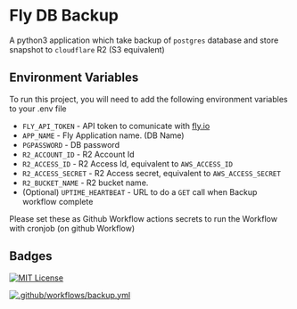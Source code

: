 
# Fly DB Backup

A python3 application which take backup of `postgres` database and store snapshot to `cloudflare` R2 (S3 equivalent)

## Environment Variables

To run this project, you will need to add the following environment variables to your .env file

- `FLY_API_TOKEN` - API token to comunicate with [fly.io](https://fly.io)
- `APP_NAME` - Fly Application name. (DB Name)
- `PGPASSWORD` - DB password 
- `R2_ACCOUNT_ID` - R2 Account Id 
- `R2_ACCESS_ID` - R2 Access Id, equivalent to `AWS_ACCESS_ID`
- `R2_ACCESS_SECRET` - R2 Access secret, equivalent to `AWS_ACCESS_SECRET`
- `R2_BUCKET_NAME` - R2 bucket name.
- (Optional) `UPTIME_HEARTBEAT` - URL to do a `GET` call when Backup workflow complete

Please set these as Github Workflow actions secrets to run the Workflow with cronjob (on github Workflow)

## Badges


[![MIT License](https://img.shields.io/badge/License-MIT-green.svg)](https://choosealicense.com/licenses/mit/)


[![.github/workflows/backup.yml](https://github.com/shubham399/fly_db_backup/actions/workflows/backup.yml/badge.svg)](https://github.com/shubham399/fly_db_backup/actions/workflows/backup.yml) 

